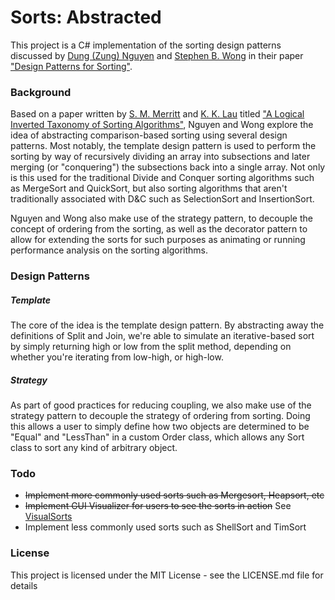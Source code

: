 # Sorts: Abstracted
This project is a C# implementation of the sorting design patterns discussed by [Dung (Zung) Nguyen](https://csweb.rice.edu/zung-nguyen) and [Stephen B. Wong](https://csweb.rice.edu/stephen-wong) in their paper ["Design Patterns for Sorting"](https://www.cs.rice.edu/~javaplt/papers/sigcse2001.pdf).

### Background
Based on a paper written by [S. M. Merritt](https://digitalcommons.pace.edu/pace-women/34/) and [K. K. Lau](https://www.research.manchester.ac.uk/portal/kung-kiu.lau.html) titled ["A Logical Inverted Taxonomy of Sorting Algorithms"](https://pdfs.semanticscholar.org/5976/5d78a2ed9877db8681069de746df99671cab.pdf), Nguyen and Wong explore the idea of abstracting comparison-based sorting using several design patterns. Most notably, the template design pattern is used to perform the sorting by way of recursively dividing an array into subsections and later merging (or "conquering") the subsections back into a single array. Not only is this used for the traditional Divide and Conquer sorting algorithms such as MergeSort and QuickSort, but also sorting algorithms that aren't traditionally associated with D&C such as SelectionSort and InsertionSort.

Nguyen and Wong also make use of the strategy pattern, to decouple the concept of ordering from the sorting, as well as the decorator pattern to allow for extending the sorts for such purposes as animating or running performance analysis on the sorting algorithms.

### Design Patterns
##### Template
The core of the idea is the template design pattern. By abstracting away the definitions of Split and Join, we're able to simulate an iterative-based sort by simply returning high or low from the split method, depending on whether you're iterating from low-high, or high-low.

##### Strategy
As part of good practices for reducing coupling, we also make use of the strategy pattern to decouple the strategy of ordering from sorting. Doing this allows a user to simply define how two objects are determined to be "Equal" and "LessThan" in a custom Order class, which allows any Sort class to sort any kind of arbitrary object.

### Todo
- ~~Implement more commonly used sorts such as Mergesort, Heapsort, etc~~
- ~~Implement GUI Visualizer for users to see the sorts in action~~ See [VisualSorts](https://github.com/kshannoninnes/VisualSorts)
- Implement less commonly used sorts such as ShellSort and TimSort

### License
This project is licensed under the MIT License - see the LICENSE.md file for details
